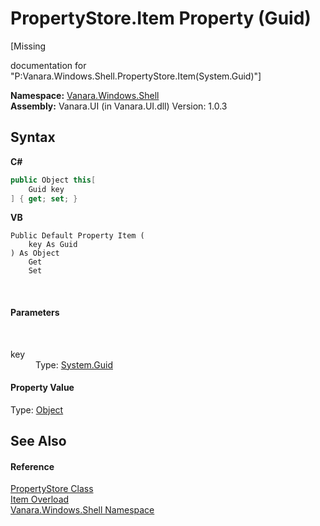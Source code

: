# PropertyStore.Item Property (Guid)
 

\[Missing <summary> documentation for "P:Vanara.Windows.Shell.PropertyStore.Item(System.Guid)"\]

**Namespace:**&nbsp;<a href="be182789-447d-1423-b31f-7fd1f1f04ab2">Vanara.Windows.Shell</a><br />**Assembly:**&nbsp;Vanara.UI (in Vanara.UI.dll) Version: 1.0.3

## Syntax

**C#**<br />
``` C#
public Object this[
	Guid key
] { get; set; }
```

**VB**<br />
``` VB
Public Default Property Item ( 
	key As Guid
) As Object
	Get
	Set
```

<br />

#### Parameters
&nbsp;<dl><dt>key</dt><dd>Type: <a href="http://msdn2.microsoft.com/en-us/library/cey1zx63" target="_blank">System.Guid</a><br /></dd></dl>

#### Property Value
Type: <a href="http://msdn2.microsoft.com/en-us/library/e5kfa45b" target="_blank">Object</a>

## See Also


#### Reference
<a href="645b387b-035a-14f3-444b-f9d2bed24e20">PropertyStore Class</a><br /><a href="7b3e114f-5d09-98c1-1471-b2dae81782e7">Item Overload</a><br /><a href="be182789-447d-1423-b31f-7fd1f1f04ab2">Vanara.Windows.Shell Namespace</a><br />